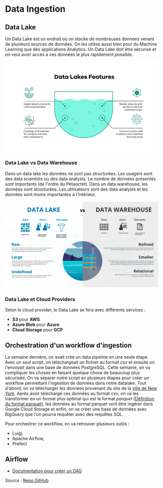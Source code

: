 # Data Ingestion

## Data Lake

Un Data Lake est un endroit où on stocke de nombreuses données venant de plusieurs sources de données. On les utilise aussi bien pour du Machine Learning que des applications Analytics. Un Data Lake doit être sécurisé et on veut avoir accès à ces données le plus rapidement possible. 

![Datalake](images/data_lake.png)

### Data Lake vs Data Warehouse

Dans un data lake les données ne sont pas structurées. Les usagers sont des data scientists ou des data analysts. Le nombre de données présentés sont importants (de l'ordre du Pétaoctet). Dans un data warehouse, les données sont structurées. Les utilisateurs sont des data analysts et les données sont moins importantes à l'intérieur. 

![DatalakeVsDataWarehouse](images/dl_vs_dw.png)

### Data Lake et Cloud Providers

Selon le cloud provider, le Data Lake se fera avec différents services : 
- **S3** pour **AWS**
- **Azure Blob** pour **Azure**
- **Cloud Storage** pour **GCP**

## Orchestration d'un workflow d'ingestion

La semaine dernière, on avait crée un data pipeline en une seule étape. Avec un seul script, on téléchargeait un fichier au format csv et ensuite on l'envoyait dans une base de données PostgreSQL.
Cette semaine, on va compliquer les choses en faisant quelque chose de beaucoup plus sécurisée. On va séparer notre script en plusieurs étapes pour créer un workflow permettant l'ingestion de données dans notre datalake. Tout d'abord, on va télécharger les données provenant du site de la [ville de New York](https://www1.nyc.gov/site/tlc/about/tlc-trip-record-data.page). Après avoir téléchargé ces données au format *csv*, on va les transformer en un format plus optimal qui est le format *parquet* ([Définition du format parquet](https://databricks.com/fr/glossary/what-is-parquet)), les données au format parquet vont être ingérer dans Google Cloud Storage et enfin, on va créer une base de données avec BigQuery que l'on pourra requêter avec des requêtes SQL. 

Pour orchestrer ce workflow, on va retrouver plusieurs outils : 
- Luigi,
- Apache Airflow,
- Prefect

## Airflow

- [Documentation pour créer un DAG](https://airflow.apache.org/docs/)

*Source :* [Repo GitHub](https://github.com/DataTalksClub/data-engineering-zoomcamp/tree/main/week_2_data_ingestion)

